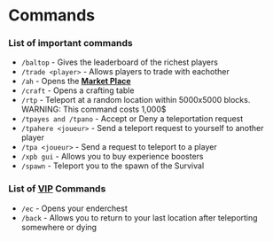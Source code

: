 # Commands

### List of important commands

- `/baltop` - Gives the leaderboard of the richest players
- `/trade <player>` - Allows players to trade with eachother
- `/ah`  - Opens the [**Market Place**](https://nerdsmc.net/wiki/survie/market-place)
- `/craft` - Opens a crafting table
- `/rtp` - Teleport at a random location within 5000x5000 blocks. WARNING: This command costs 1,000$
- `/tpayes and /tpano` - Accept or Deny a teleportation request
- `/tpahere <joueur>` - Send a teleport request to yourself to another player
- `/tpa <joueur>` - Send a request to teleport to a player
- `/xpb gui` - Allows you to buy experience boosters
- `/spawn` - Teleport you to the spawn of the Survival

### List of [VIP](https://nerdsmc.net/ranks) Commands

- `/ec` - Opens your enderchest
- `/back` - Allows you to return to your last location after teleporting somewhere or dying
